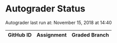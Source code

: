 # Autograder Status
Autograder last run at: November 15, 2018 at 14:40

| GitHub ID | Assignment | Graded Branch |
|-----------|------------|---------------|
